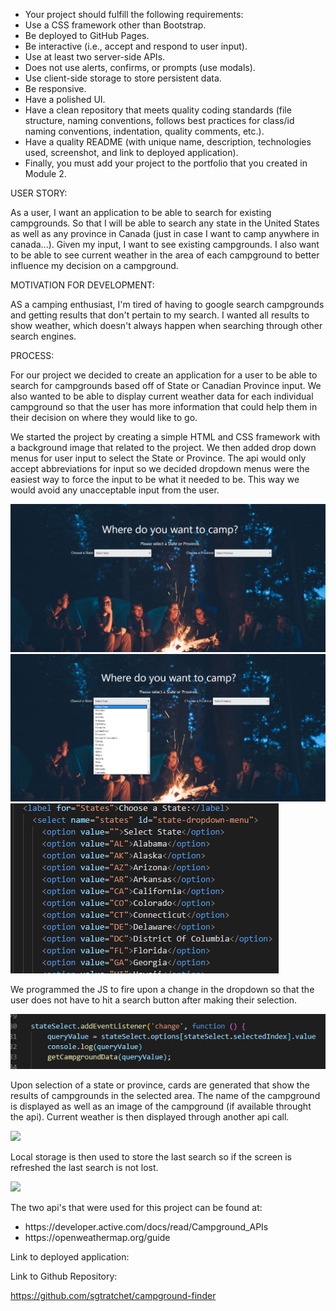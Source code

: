 <ul>
<li>Your project should fulfill the following requirements:</li>
<li>Use a CSS framework other than Bootstrap.</li>
<li>Be deployed to GitHub Pages.</li>
<li>Be interactive (i.e., accept and respond to user input).</li>
<li>Use at least two server-side APIs.</li>
<li>Does not use alerts, confirms, or prompts (use modals).</li>
<li>Use client-side storage to store persistent data.</li>
<li>Be responsive.</li>
<li>Have a polished UI.</li>
<li>Have a clean repository that meets quality coding standards (file structure, naming conventions, follows best practices for class/id naming conventions, indentation, quality comments, etc.).</li>
<li>Have a quality README (with unique name, description, technologies used, screenshot, and link to deployed application).</li>
<li>Finally, you must add your project to the portfolio that you created in Module 2.</li>
</ul>

USER STORY:

As a user, I want an application to be able to search for existing campgrounds. So that I will be able to search any state in the United States as well as any province in Canada (just in case I want to camp anywhere in canada...).  Given my input, I want to see existing campgrounds.  I also want to be able to see current weather in the area of each campground to better influence my decision on a campground.  

MOTIVATION FOR DEVELOPMENT:

AS a camping enthusiast, I'm tired of having to google search campgrounds and getting results that don't pertain to my search.  I wanted all results to show weather, which doesn't always happen when searching through other search engines.

PROCESS:

For our project we decided to create an application for a user to be able to search for campgrounds based off of State or Canadian Province input.
We also wanted to be able to display current weather data for each individual campground so that the user has more information that could help them in their decision on where they would like to go.

We started the project by creating a simple HTML and CSS framework with a background image that related to the project.  We then added drop down menus for user input to select the State or Province.  The api would only accept abbreviations for input so we decided dropdown menus were the easiest way to force the input to be what it needed to be.  This way we would avoid any unacceptable input from the user.

<img src="/assets/images/Screenshot%20(47).png" />
<img src="/assets/images/Screenshot%20(48).png" />
<img src="/assets/images/Screenshot%20(49).png" />

We programmed the JS to fire upon a change in the dropdown so that the user does not have to hit a search button after making their selection.  

<img src="/assets/images/Screenshot%20(50).png" />

Upon selection of a state or province, cards are generated that show the results of campgrounds in the selected area.  The name of the campground is displayed as well as an image of the campground (if available throught the api).  Current weather is then displayed through another api call.  

<img src="/assets/images/Screenshot%20().png" />

Local storage is then used to store the last search so if the screen is refreshed the last search is not lost.

<img src="/assets/images/Screenshot%20().png" />
  
The two api's that were used for this project can be found at:
<ul>
<li>https://developer.active.com/docs/read/Campground_APIs</li>
<li>https://openweathermap.org/guide</li>
</ul>

Link to deployed application:

<link here>

Link to Github Repository:

https://github.com/sgtratchet/campground-finder